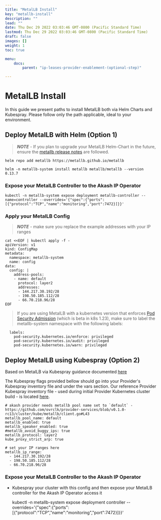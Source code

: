 ```yaml
---
title: "MetalLB Install"
key: "metallb-install"
description: ""
lead: ""
date: Thu Dec 29 2022 03:03:46 GMT-0800 (Pacific Standard Time)
lastmod: Thu Dec 29 2022 03:03:46 GMT-0800 (Pacific Standard Time)
draft: false
images: []
weight: 1
toc: true

menu:
    docs:
        parent: "ip-leases-provider-enablement-(optional-step)"

---
```

MetalLB Install
===============

In this guide we present paths to install MetalLB both via Helm Charts and Kubespray. Please follow only the path applicable, ideal to your environment.

Deploy MetalLB with Helm (Option 1)
-----------------------------------

> _**NOTE**_ - If you plan to upgrade your MetalLB Helm-Chart in the future, ensure the [metallb release notes](https://metallb.universe.tf/release-notes/) are followed.

    helm repo add metallb https://metallb.github.io/metallb
    
    helm -n metallb-system install metallb metallb/metallb --version 0.13.7
    

### Expose your MetalLB Controller to the Akash IP Operator

    kubectl -n metallb-system expose deployment metallb-controller --name=controller --overrides='{"spec":{"ports":[{"protocol":"TCP","name":"monitoring","port":7472}]}}'
    

### Apply your MetalLB Config

> _**NOTE**_ - make sure you replace the example addresses with your IP ranges

    cat <<EOF | kubectl apply -f -
    apiVersion: v1
    kind: ConfigMap
    metadata:
      namespace: metallb-system
      name: config
    data:
      config: |
        address-pools:
        - name: default
          protocol: layer2
          addresses:
          - 144.217.30.192/28
          - 198.50.185.112/28
          - 66.70.218.96/28
    EOF
    

> If you are using MetalLB with a kubernetes version that enforces [Pod Security Admission](https://kubernetes.io/docs/concepts/security/pod-security-admission/) (which is beta in k8s 1.23), make sure to label the metallb-system namespace with the following labels:

      labels:
        pod-security.kubernetes.io/enforce: privileged
        pod-security.kubernetes.io/audit: privileged
        pod-security.kubernetes.io/warn: privileged
    

Deploy MetalLB using Kubespray (Option 2)
-----------------------------------------

Based on MetalLB via Kubespray guidance documented [here](https://github.com/kubernetes-sigs/kubespray/blob/v2.20.0/docs/metallb.md)

The Kubespray flags provided bellow should go into your Provider's Kubespray inventory file and under the vars section. Our reference Provider Kubespray inventory file - used during initial Provider Kubernetes cluster build - is located [here](https://docs.akash.network/providers/build-a-cloud-provider/kubernetes-cluster-for-akash-providers/step-4-ansible-inventory#manual-edits-insertions-of-the-hosts.yaml-inventory-file).

    # akash provider needs metallb pool name set to `default` - https://github.com/ovrclk/provider-services/blob/v0.1.0-rc13/cluster/kube/metallb/client.go#L43
    metallb_pool_name: default
    metallb_enabled: true
    metallb_speaker_enabled: true
    #metallb_avoid_buggy_ips: true
    metallb_protocol: layer2
    kube_proxy_strict_arp: true
    
    # set your IP ranges here
    metallb_ip_range:
      - 144.217.30.192/28
      - 198.50.185.112/28
      - 66.70.218.96/28
    

### Expose your MetalLB Controller to the Akash IP Operator

*   Kubespray your cluster with this config and then expose your MetalLB controller for the Akash IP Operator access it

    kubectl -n metallb-system expose deployment controller --overrides='{"spec":{"ports":[{"protocol":"TCP","name":"monitoring","port":7472}]}}'